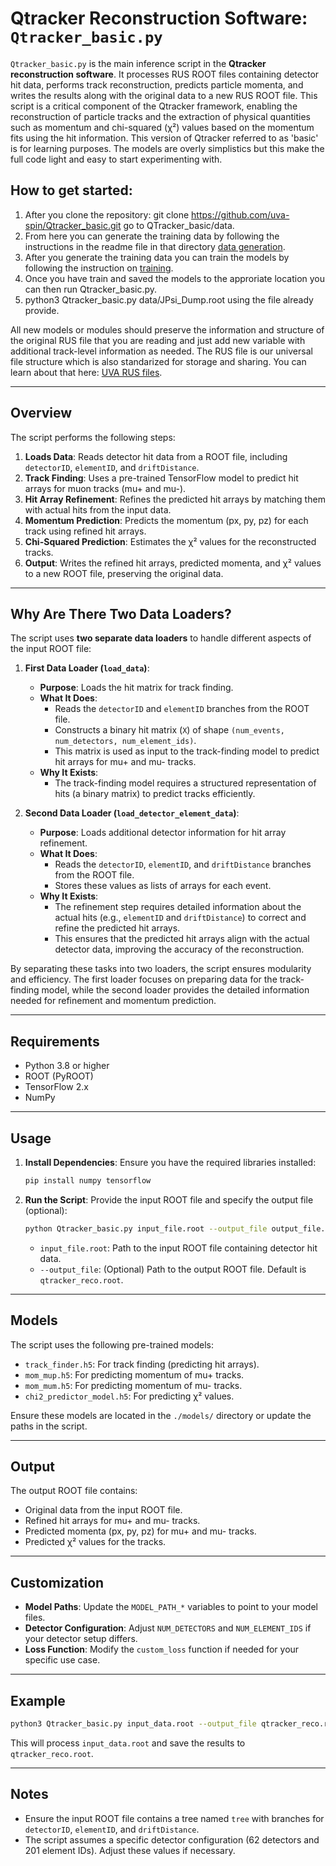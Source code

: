 # Qtracker Reconstruction Software: `Qtracker_basic.py`

`Qtracker_basic.py` is the main inference script in the **Qtracker reconstruction software**. It processes RUS ROOT files containing detector hit data, performs track reconstruction, predicts particle momenta, and writes the results along with the original data to a new RUS ROOT file. This script is a critical component of the Qtracker framework, enabling the reconstruction of particle tracks and the extraction of physical quantities such as momentum and chi-squared (χ²) values based on the momentum fits using the hit information.  This version of Qtracker referred to as 'basic' is for learning purposes.  The models are overly simplistics but this make the full code light and easy to start experimenting with.


## How to get started:
1.  After you clone the repository: git clone https://github.com/uva-spin/Qtracker_basic.git go to QTracker_basic/data.
2.  From here you can generate the training data by following the instructions in the readme file in that directory [data generation](https://github.com/uva-spin/Qtracker_basic/tree/main/QTracker_basic/data/README.md).
3.  After you generate the training data you can train the models by following the instruction on [training](https://github.com/uva-spin/Qtracker_basic/blob/main/QTracker_basic/training_scripts/README.md).
4.  Once you have train and saved the models to the approriate location you can then run Qtracker_basic.py.
5.  python3 Qtracker_basic.py data/JPsi_Dump.root using the file already provide.

All new models or modules should preserve the information and structure of the original RUS file that you are reading and just add new variable
with additional track-level information as needed. The RUS file is our universal file structure which is also standarized for storage and sharing.
You can learn about that here: [UVA RUS files](https://github.com/uva-spin/UVA_RUS_Basic).

---

## Overview

The script performs the following steps:
1. **Loads Data**: Reads detector hit data from a ROOT file, including `detectorID`, `elementID`, and `driftDistance`.
2. **Track Finding**: Uses a pre-trained TensorFlow model to predict hit arrays for muon tracks (mu+ and mu-).
3. **Hit Array Refinement**: Refines the predicted hit arrays by matching them with actual hits from the input data.
4. **Momentum Prediction**: Predicts the momentum (px, py, pz) for each track using refined hit arrays.
5. **Chi-Squared Prediction**: Estimates the χ² values for the reconstructed tracks.
6. **Output**: Writes the refined hit arrays, predicted momenta, and χ² values to a new ROOT file, preserving the original data.

---

## Why Are There Two Data Loaders?

The script uses **two separate data loaders** to handle different aspects of the input ROOT file:

1. **First Data Loader (`load_data`)**:
   - **Purpose**: Loads the hit matrix for track finding.
   - **What It Does**:
     - Reads the `detectorID` and `elementID` branches from the ROOT file.
     - Constructs a binary hit matrix (`X`) of shape `(num_events, num_detectors, num_element_ids)`.
     - This matrix is used as input to the track-finding model to predict hit arrays for mu+ and mu- tracks.
   - **Why It Exists**:
     - The track-finding model requires a structured representation of hits (a binary matrix) to predict tracks efficiently.

2. **Second Data Loader (`load_detector_element_data`)**:
   - **Purpose**: Loads additional detector information for hit array refinement.
   - **What It Does**:
     - Reads the `detectorID`, `elementID`, and `driftDistance` branches from the ROOT file.
     - Stores these values as lists of arrays for each event.
   - **Why It Exists**:
     - The refinement step requires detailed information about the actual hits (e.g., `elementID` and `driftDistance`) to correct and refine the predicted hit arrays.
     - This ensures that the predicted hit arrays align with the actual detector data, improving the accuracy of the reconstruction.

By separating these tasks into two loaders, the script ensures modularity and efficiency. The first loader focuses on preparing data for the track-finding model, while the second loader provides the detailed information needed for refinement and momentum prediction.

---

## Requirements

- Python 3.8 or higher
- ROOT (PyROOT)
- TensorFlow 2.x
- NumPy

---

## Usage

1. **Install Dependencies**:
   Ensure you have the required libraries installed:
   ```bash
   pip install numpy tensorflow
   ```

2. **Run the Script**:
   Provide the input ROOT file and specify the output file (optional):
   ```bash
   python Qtracker_basic.py input_file.root --output_file output_file.root
   ```

   - `input_file.root`: Path to the input ROOT file containing detector hit data.
   - `--output_file`: (Optional) Path to the output ROOT file. Default is `qtracker_reco.root`.

---

## Models

The script uses the following pre-trained models:
- `track_finder.h5`: For track finding (predicting hit arrays).
- `mom_mup.h5`: For predicting momentum of mu+ tracks.
- `mom_mum.h5`: For predicting momentum of mu- tracks.
- `chi2_predictor_model.h5`: For predicting χ² values.

Ensure these models are located in the `./models/` directory or update the paths in the script.

---

## Output

The output ROOT file contains:
- Original data from the input ROOT file.
- Refined hit arrays for mu+ and mu- tracks.
- Predicted momenta (px, py, pz) for mu+ and mu- tracks.
- Predicted χ² values for the tracks.

---

## Customization

- **Model Paths**: Update the `MODEL_PATH_*` variables to point to your model files.
- **Detector Configuration**: Adjust `NUM_DETECTORS` and `NUM_ELEMENT_IDS` if your detector setup differs.
- **Loss Function**: Modify the `custom_loss` function if needed for your specific use case.

---

## Example

```bash
python3 Qtracker_basic.py input_data.root --output_file qtracker_reco.root
```

This will process `input_data.root` and save the results to `qtracker_reco.root`.

---

## Notes

- Ensure the input ROOT file contains a tree named `tree` with branches for `detectorID`, `elementID`, and `driftDistance`.
- The script assumes a specific detector configuration (62 detectors and 201 element IDs). Adjust these values if necessary.

